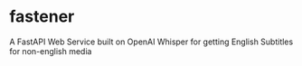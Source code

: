 # fastener
A FastAPI Web Service built on OpenAI Whisper for getting English Subtitles for non-english media
